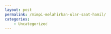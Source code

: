 ```yaml
---
layout: post
permalink: /mimpi-melahirkan-ular-saat-hamil/
categories:
    - Uncategorized
---
```


